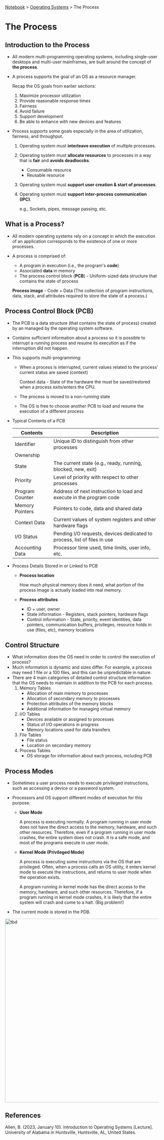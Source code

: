 <a href="../">Notebook</a> > <a href="./">Operating Systems</a> > The Process

# The Process



## Introduction to the Process

* All modern multi-programming operating systems, including single-user desktops and multi-user mainframes, are built around the concept of **the process**.

* A process supports the goal of an OS as a resource manager.

  Recap the OS goals from earlier sections:

  1. Maximize processor utilization
  2. Provide reasonable response times
  3. Fairness
  4. Avoid failure
  5. Support development
  6. Be able to enhance with new devices and features

* Process supports some goals especially in the area of utilization, fairness, and throughput.

  1. Operating system must **interleave execution** of multiple processes.
  
  2. Operating system must **allocate resources** to processes in a way that is **fair** and **avoids deadloccks**.
  
     - Consumable resource
     - Reusable resource
  
  3. Operating system must **support user creation & start of processes**.
  
  4. Operating system must **support inter-process communication (IPC)**.
  
     e.g., Sockets, pipes, message passing, etc.



## What is a Process?

* All modern operating systems rely on a concept in which the execution of an application corresponds to the existence of one or more processes.

* A process is comprised of:

  - A program in execution (i.e., the program's **code**)
  - Associated **data** in memory
  - The process control block (**PCB**) - Uniform-sized data structure that contains the state of process

  **Process image** - Code + Data (The collection of program instructions, data, stack, and attributes required to store the state of a process.)



## Process Control Block (PCB)

* The PCB is a data structure (that contains the state of process) created by an managed by the operating system software.

* Contains sufficient information about a process so it is possible to interrupt a running process and resume its execution as if the interruption did not happen.

* This supports multi-programming:

  - When a process is interrupted, current values related to the process' current status are saved (context)

    Context data - State of the hardware the must be saved/restored when a process exits/enters the CPU.

  - The process is moved to a non-running state

  - The OS is free to choose another PCB to load and resume the execution of a different process

* Typical Contents of a PCB

  | Contents        | Description                                                  |
  | --------------- | ------------------------------------------------------------ |
  | Identifier      | Unique ID to distinguish from other processes                |
  | Ownership       |                                                              |
  | State           | The current state (e.g., ready, running, blocked, new, exit) |
  | Priority        | Level of priority with respect to other processes            |
  | Program Counter | Address of next instruction to load and execute in the program code |
  | Memory Pointers | Pointers to code, data and shared data                       |
  | Context Data    | Current values of system registers and other hardware flags  |
  | I/O Status      | Pending I/O requests, devices dedicated to process, list of files in use |
  | Accounting Data | Processor time used, time limits, user info, etc.            |

* Process Details Stored in or Linked to PCB

  * **Process location**

    How much physical memory does it need, what portion of the process image is actually loaded into real memory.

  * **Process attributes**

    - ID + user, owner
    - State information - Registers, stack pointers, hardware flags
    - Control information - State, priority, event identities, data pointers, communication buffers, privileges, resource holds in use (files, etc), memory locations



## Control Structure

* What information does the OS need in order to control the execution of process?
* Much information is dynamic and sizes differ. For example, a process may need 1 file or a 100 files, and this can be unpredictable in nature.
* There are 4 main categories of detailed control structure information that the OS needs to maintain in addition to the PCB for each process.
  1. Memory Tables
     - Allocation of main memory to processes
     - Allocation of secondary memory to processes
     - Protection attributes of the memory blocks
     - Additional information for managing virtual memory
  2. I/O Tables
     - Devices available or assigned to processes
     - Status of I/O operations in progress
     - Memory locations used for data transfers
  3. File Tables
     - File status
     - Location on secondary memory
  4. Process Tables
     - OS storage for information about each process, including PCB



## Process Modes

* Sometimes a user process needs to execute privileged instructions, such as accessing a device or a password system.

* Processors and OS support different modes of execution for this purpose.

  * **User Mode**

    A process is executing normally. A program running in user mode does not have the direct access to the memory, hardware, and such other resources. Therefore, even if a program running in user mode crashes, the entire system does not crash. It is a safe mode, and most of the programs execute in user mode.

  * **Kernel Mode (Privileged Mode)**

    A process is executing some instructions via the OS that are privileged. Often, when a process calls an OS utility, it enters kernel mode to execute the instructions, and returns to user mode when the operation exists. 
    
    A program running in kernel mode has the direct access to the memory, hardware, and such other resources. Therefore, if a program running in kernel mode crashes, it is likely that the entire system will crash and come to a halt. (Big problem!)

* The current mode is stored in the PDB.





<img src="./img/tbd.png" alt="tbd" width="600">










## References

Allen, B. (2023, January 10). Introduction to Operating Systems [Lecture]. University of Alabama in Huntsville, Huntsville, AL, United States.
